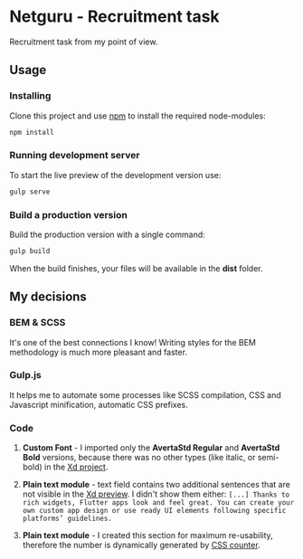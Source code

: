# Netguru - Recruitment task

Recruitment task from my point of view.

## Usage

### Installing
Clone this project and use [npm](https://www.npmjs.com/) to install the required node-modules:
```bash
npm install
```
### Running development server
To start the live preview of the development version use:
```bash
gulp serve
```
### Build a production version
Build the production version with a single command:
```bash
gulp build
```
When the build finishes, your files will be available in the **dist** folder.

## My decisions
### BEM & SCSS
It's one of the best connections I know! Writing styles for the BEM methodology is much more pleasant and faster.
### Gulp.js
It helps me to automate some processes like SCSS compilation, CSS and Javascript minification, automatic CSS prefixes.

### Code
1. **Custom Font** - I imported only the **AvertaStd Regular** and **AvertaStd Bold** versions, because there was no other types (like italic, or semi-bold) in the [Xd project](https://xd.adobe.com/spec/f9a4086e-290c-4e2f-6e97-8f5446c5d829-8f95/).
2. **Plain text module** - text field contains two additional sentences that are not visible in the [Xd preview](https://xd.adobe.com/spec/f9a4086e-290c-4e2f-6e97-8f5446c5d829-8f95/). I didn't show them either:
``[...] Thanks to rich widgets, Flutter apps look and feel great. You can create your own custom app design or use ready UI elements following specific platforms’ guidelines.``

3. **Plain text module** - I created this section for maximum re-usability, therefore the number is dynamically generated by [CSS counter](https://developer.mozilla.org/pl/docs/Web/Guide/Liczniki_CSS).
